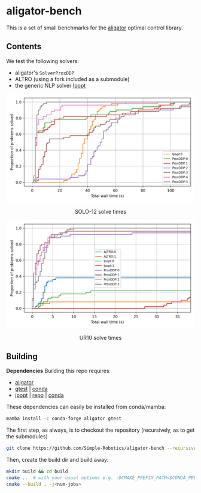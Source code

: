 # aligator-bench

This is a set of small benchmarks for the [aligator](https://github.com/Simple-Robotics/aligator) optimal control library.

## Contents

We test the following solvers:

- aligator's `SolverProxDDP`
- ALTRO (using a fork included as a submodule)
- the generic NLP solver [Ipopt](https://coin-or.github.io/Ipopt/)

![solo12_solve_times](results/solo_yoga_solve_times.png)

<p align="center">
  SOLO-12 solve times
</p>

![ur10_solve_times](results/ur10_ballistic_solve_times.png)

<p align="center">
  UR10 solve times
</p>

## Building

**Dependencies** Building this repo requires:

- [aligator](https://github.com/Simple-Robotics/aligator)
- [gtest](https://github.com/google/googletest) | [conda](https://anaconda.org/conda-forge/gtest)
- [ipopt](https://coin-or.github.io/Ipopt/) | [repo](https://github.com/coin-or/Ipopt) | [conda](https://anaconda.org/conda-forge/ipopt)

These dependencies can easily be installed from conda/mamba:

```bash
mamba install -c conda-forge aligator gtest
```

The first step, as always, is to checkout the repository (recursively, as to get the submodules)

```bash
git clone https://github.com/Simple-Robotics/aligator-bench --recursive
```

Then, create the build dir and build away:

```bash
mkdir build && cd build
cmake ..  # with your usual options e.g. -DCMAKE_PREFIX_PATH=$CONDA_PREFIX
cmake --build . -j<num-jobs>
```

